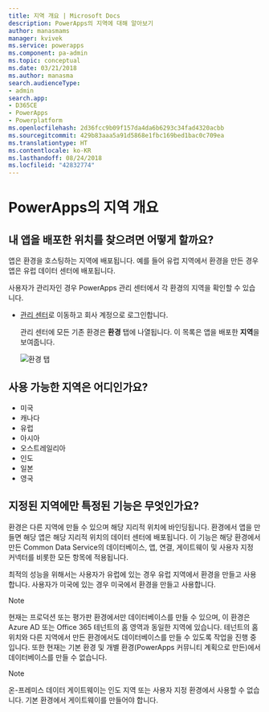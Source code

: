 ```yaml
---
title: 지역 개요 | Microsoft Docs
description: PowerApps의 지역에 대해 알아보기
author: manasmams
manager: kvivek
ms.service: powerapps
ms.component: pa-admin
ms.topic: conceptual
ms.date: 03/21/2018
ms.author: manasma
search.audienceType:
- admin
search.app:
- D365CE
- PowerApps
- Powerplatform
ms.openlocfilehash: 2d36fcc9b09f157da4da6b6293c34fad4320acbb
ms.sourcegitcommit: 429b83aaa5a91d5868e1fbc169bed1bac0c709ea
ms.translationtype: HT
ms.contentlocale: ko-KR
ms.lasthandoff: 08/24/2018
ms.locfileid: "42832774"
---
```

# <a name="regions-overview-in-powerapps"></a>PowerApps의 지역 개요
## <a name="how-do-i-find-out-where-my-app-is-deployed"></a>내 앱을 배포한 위치를 찾으려면 어떻게 할까요?
앱은 환경을 호스팅하는 지역에 배포됩니다. 예를 들어 유럽 지역에서 환경을 만든 경우 앱은 유럽 데이터 센터에 배포됩니다.

사용자가 관리자인 경우 PowerApps 관리 센터에서 각 환경의 지역을 확인할 수 있습니다.

* [관리 센터](https://admin.powerapps.com)로 이동하고 회사 계정으로 로그인합니다.
  
    관리 센터에 모든 기존 환경은 **환경** 탭에 나열됩니다. 이 목록은 앱을 배포한 **지역**을 보여줍니다.
  
   ![환경 탭](./media/regions-overview/environment-list.png)

## <a name="what-regions-are-available"></a>사용 가능한 지역은 어디인가요?
* 미국
* 캐나다
* 유럽
* 아시아
* 오스트레일리아
* 인도
* 일본
* 영국

## <a name="what-features-are-specific-to-a-given-region"></a>지정된 지역에만 특정된 기능은 무엇인가요?
환경은 다른 지역에 만들 수 있으며 해당 지리적 위치에 바인딩됩니다. 환경에서 앱을 만들면 해당 앱은 해당 지리적 위치의 데이터 센터에 배포됩니다. 이 기능은 해당 환경에서 만든 Common Data Service의 데이터베이스, 앱, 연결, 게이트웨이 및 사용자 지정 커넥터를 비롯한 모든 항목에 적용됩니다.

최적의 성능을 위해서는 사용자가 유럽에 있는 경우 유럽 지역에서 환경을 만들고 사용합니다. 사용자가 미국에 있는 경우 미국에서 환경을 만들고 사용합니다.

> [!NOTE]
> 현재는 프로덕션 또는 평가판 환경에서만 데이터베이스를 만들 수 있으며, 이 환경은 Azure AD 또는 Office 365 테넌트의 홈 영역과 동일한 지역에 있습니다. 테넌트의 홈 위치와 다른 지역에서 만든 환경에서도 데이터베이스를 만들 수 있도록 작업을 진행 중입니다. 또한 현재는 기본 환경 및 개별 환경(PowerApps 커뮤니티 계획으로 만든)에서 데이터베이스를 만들 수 없습니다.

> [!NOTE]
> 온-프레미스 데이터 게이트웨이는 인도 지역 또는 사용자 지정 환경에서 사용할 수 없습니다. 기본 환경에서 게이트웨이를 만들어야 합니다.

